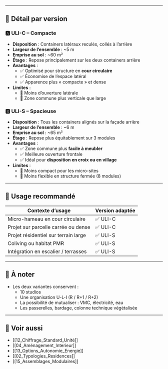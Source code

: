 
---

## 🧱 Détail par version

### 🅰️ ULI-C – Compacte

- **Disposition** : Containers latéraux reculés, collés à l’arrière
- **Largeur de l’ensemble** : ~5 m
- **Emprise au sol** : ~60 m²
- **Étage** : Repose principalement sur les deux containers arrière
- **Avantages** :
  - ✅ Optimisé pour structure en **cour circulaire**
  - ✅ Économise de l’espace latéral
  - ✅ Apparence plus « compacte » et dense
- **Limites** :
  - 🔸 Moins d’ouverture latérale
  - 🔸 Zone commune plus verticale que large

### 🅱️ ULI-S – Spacieuse

- **Disposition** : Tous les containers alignés sur la façade arrière
- **Largeur de l’ensemble** : ~6 m
- **Emprise au sol** : ~65 m²
- **Étage** : Repose plus équitablement sur 3 modules
- **Avantages** :
  - ✅ Zone commune plus **facile à meubler**
  - ✅ Meilleure ouverture frontale
  - ✅ Idéal pour **disposition en croix ou en village**
- **Limites** :
  - 🔸 Moins compact pour les micro-sites
  - 🔸 Moins flexible en structure fermée (8 modules)

---

## 📌 Usage recommandé

| Contexte d’usage                  | Version adaptée |
|----------------------------------|------------------|
| Micro-hameau en cour circulaire  | ✅ ULI-C          |
| Projet sur parcelle carrée ou dense | ✅ ULI-C        |
| Projet résidentiel sur terrain large | ✅ ULI-S      |
| Coliving ou habitat PMR          | ✅ ULI-S          |
| Intégration en escalier / terrasses | ✅ ULI-S       |

---

## 🧠 À noter

- Les deux variantes conservent :
  - 10 studios
  - Une organisation U-L-I (R / R+1 / R+2)
  - La possibilité de mutualiser : VMC, électricité, eau
  - Les passerelles, bardage, colonne technique végétalisée

---

## 🔗 Voir aussi

- [[12_Chiffrage_Standard_Unité]]
- [[04_Aménagement_Interieur]]
- [[13_Options_Autonomie_Energie]]
- [[02_Typologies_Residences]]
- [[15_Assemblages_Modulaires]]
